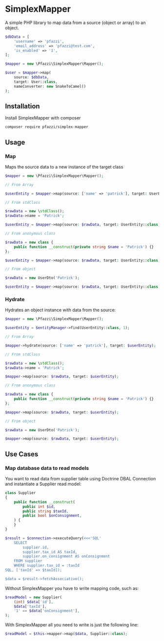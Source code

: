 # SimplexMapper

A simple PHP library to map data from a source (object or array) to an object.

```php
$dbData = [
    'username' => 'pfazzi',
    'email_address' => 'pfazzi@test.com',
    'is_enabled' => '1',
];

$mapper = new \Pfazzi\SimplexMapper\Mapper();

$user = $mapper->map(
    source: $dbData, 
    target: User::class, 
    nameConverter: new SnakeToCamel()
);
```

## Installation

Install SimplexMapper with composer

```bash
composer require pfazzi/simplex-mapper
```

## Usage

### Map

Maps the source data to a new instance of the target class

```php
$mapper = new \Pfazzi\SimplexMapper\Mapper();

// From Array 

$userEntity = $mapper->map(source: ['name' => 'patrick'], target: UserEntity::class);

// From stdClass 

$rawData = new \stdClass();
$rawData->name = 'Patrick';

$userEntity = $mapper->map(source: $rawData, target: UserEntity::class);

// From anonymous class

$rawData = new class {
    public function __construct(private string $name = 'Patrick') {}
};

$userEntity = $mapper->map(source: $rawData, target: UserEntity::class);

// From object

$rawData = new UserDto('Patrick');

$userEntity = $mapper->map(source: $rawData, target: UserEntity::class);
```

### Hydrate

Hydrates an object instance with data from the source:

```php
$mapper = new \Pfazzi\SimplexMapper\Mapper();

$userEntity = $entityManager->find(UserEntity::class, 1);

// From Array 

$mapper->hydrate(source: ['name' => 'patrick'], target: $userEntity);

// From stdClass 

$rawData = new \stdClass();
$rawData->name = 'Patrick';

$mapper->map(source: $rawData, target: $userEntity);

// From anonymous class

$rawData = new class {
    public function __construct(private string $name = 'Patrick') {}
};

$mapper->map(source: $rawData, target: $userEntity);

// From object

$rawData = new UserDto('Patrick');

$mapper->map(source: $rawData, target: $userEntity);
```

## Use Cases

### Map database data to read models

You want to read data from supplier table using Doctrine DBAL Connection and instantiate a Supplier read model:

```php
class Supplier
{
    public function __construct(
        public int $id,
        public string $taxId,
        public bool $onConsignment,
    ) {
    }
}

$result = $connection->executeQuery(<<<'SQL'
    SELECT
        supplier.id,
        supplier.tax_id AS taxId,
        supplier.on_consignment AS onConsignment
    FROM supplier
    WHERE supplier.tax_id = :taxId
SQL, ['taxId' => $taxId]);

$data = $result->fetchAssociative();
```

Without SimplexMapper you have to write mapping code, such as:

```php
$readModel = new Supplier(
    (int) $data['id'],
    $data['taxId'],
    '1' == $data['onConsignment'],
);
```

With SimplexMapper all you need to write is just the following line:

```php
$readModel = $this->mapper->map($data, Supplier::class);
```